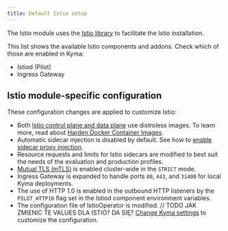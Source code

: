 ```yaml
---
title: Default Istio setup
---
```


The Istio module uses the
[Istio library](https://github.com/istio/istio/tree/master/operator) to facilitate the Istio installation.

This list shows the available Istio components and addons. Check which of those are enabled in Kyma:
- Istiod (Pilot)
- Ingress Gateway


## Istio module-specific configuration

These configuration changes are applied to customize Istio:

- Both [Istio control plane and data plane](https://istio.io/latest/docs/ops/deployment/architecture/) use distroless images. To learn more, read about [Harden Docker Container Images](https://istio.io/latest/docs/ops/configuration/security/harden-docker-images/).
- Automatic sidecar injection is disabled by default. See how to [enable sidecar proxy injection](./01-60-enable-sidecar-injection.md).
- Resource requests and limits for Istio sidecars are modified to best suit the needs of the evaluation and production profiles.
- [Mutual TLS (mTLS)](https://istio.io/docs/concepts/security/#mutual-tls-authentication) is enabled cluster-wide in the `STRICT` mode.
- Ingress Gateway is expanded to handle ports `80`, `443`, and `31400` for local Kyma deployments.
- The use of HTTP 1.0 is enabled in the outbound HTTP listeners by the `PILOT_HTTP10` flag set in the Istiod component environment variables.
- The configuration file of IstioOperator is modified. // TODO JAK ZMIENIC TE VALUES DLA ISTIO? DA SIĘ? [Change Kyma settings](https://kyma-project.io/docs/kyma/latest/04-operation-guides/operations/03-change-kyma-config-values/) to customize the configuration. 